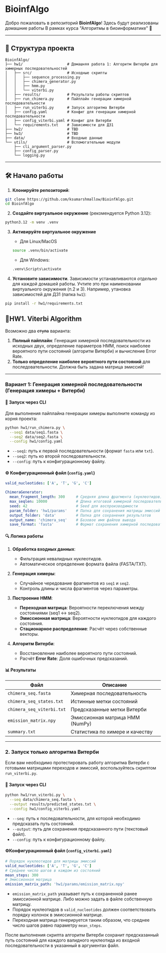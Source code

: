 # BioinfAlgo
Добро пожаловать в репозиторий **BioinfAlgo**! Здесь будут реализованы домашние работы В рамках курса "Алгоритмы в биоинформатике" 🚀

---
## 📂 Структура проекта
```plaintext
BioinfAlgo/
├── hw1/                    # Домашняя работа 1: Алгоритм Витерби для химерных последовательностей
│   ├── src/                # Исходные скрипты
│   │   ├── sequence_processing.py
│   │   ├── chimera_generator.py
│   │   ├── hmm.py
│   │   └── viterbi.py
│   ├── results/            # Результаты работы скриптов
│   ├── run_chimera.py      # Пайплайн генерации химерной последовательности
│   ├── run_viterbi.py      # Запуск алгоритма Витерби
│   ├── config.yaml         # Конфиг для генерации химерной последовательности
│   ├── config_viterbi.yaml # Конфиг для Витерби
│   └── requirements.txt    # Зависимости для ДЗ1
├── hw2/                    # TBD
├── hw3/                    # TBD
├── data/                   # Входные данные
└── utils/                  # Вспомогательные модули
    ├── cli_argument_parser.py
    ├── config_parser.py
    └── logging.py
```
---
## 🛠️ Начало работы
1. **Клонируйте репозиторий**:
```bash
git clone https://github.com/ksumarshmallow/BioinfAlgo.git
cd BioinfAlgo
```

2. **Создайте виртуальное окружение** (рекомендуется Python 3.12):

```bash
python3.12 -m venv .venv
```

3. **Активируйте виртуальное окружение**
    - Для Linux/MacOS
    ```bash
    source .venv/bin/activate
    ```
    - Для Windows:
    ```bash
    .venv\Scripts\activate
    ```

4. **Установите зависимости**. Зависимости устанавливаются *отдельно* для каждой домашей работы. Учтите это при наименовании виртуального окружения (п.2 и 3). Например, утановка зависимостей для ДЗ1 (папка `hw1`):

```bash
pip install -r hw1/requirements.txt
```

## 📌HW1. Viterbi Algorithm
Возможно два ~~стула~~ варианта:
1. **Полный пайплайн**: Генерация химерной последовательности из исходных двух, определение параметров HMM, поиск наиболее вероятного пути состояний (алгоритм Витерби) и вычисление Error Rate.
2. **Только определение наиболее вероятного пути состояний** для последовательности. Должна быть задана матрица эмиссий!

---

### **Вариант 1: Генерация химерной последовательности** (Генерация химеры + Витерби)

#### 🚀 Запуск через CLI

Для выполнения пайплайна генерации химеры выполните команду из корня проекта:

```bash
python hw1/run_chimera.py \
  --seq1 data/seq1.fasta \
  --seq2 data/seq2.fasta \
  --config hw1/config.yaml
```

- `--seq1`: путь к первой последовательности (формат `fasta` или `txt`).
- `--seq2`: путь ко второй последовательности.
- `--config`: путь к конфигурационному файлу.

#### ⚙️ Конфигурационный файл (`config.yaml`)

```yaml
valid_nucleotides: ['A', 'T', 'G', 'C']

ChimeraGenerator:
  mean_fragment_length: 300     # Средняя длина фрагмента (нуклеотидов)
  max_seqlen: 10000             # Длина итоговой химерной последовательности
  seed: 42                      # Seed для воспроизводимости
  param_folder: 'hw1/params'    # Папка для сохранения матрицы эмиссий HMM
  output_folder: 'data'         # Папка для сохранения результатов
  output_name: 'chimera_seq'    # Базовое имя файлов вывода
  save_format: 'fasta'          # Формат сохранения химерной последовательности (.fasta или .txt)
```


#### 🔍 Логика работы

1. **Обработка входных данных**:
   - Фильтрация невалидных нуклеотидов.
   - Автоматическое определение формата файла (FASTA/TXT).

2. **Генерация химеры**:
   - Случайное чередование фрагментов из `seq1` и `seq2`.
   - Контроль длины и числа фрагментов через параметры.

3. **Построение HMM**:
   - **Переходная матрица**: Вероятности переключения между состояниями (seq1 ↔ seq2).
   - **Эмиссионная матрица**: Вероятности нуклеотидов для каждого состояния.
   - **Стационарное распределение**: Расчёт через собственные векторы.

4. **Алгоритм Витерби**:
   - Восстановление наиболее вероятного пути состояний.
   - Расчёт **Error Rate**: Доля ошибочных предсказаний.

#### 📊 Результаты
| Файл                     | Описание                          |
|--------------------------|-----------------------------------|
| `chimera_seq.fasta`      | Химерная последовательность       |
| `chimera_seq_states.txt` | Истинные метки состояний          |
| `chimera_seq_viterbi.txt`| Предсказанные метки Витерби       |
| `emission_matrix.npy`    | Эмиссионная матрица HMM (NumPy)   |
| `summary.txt`            | Статистика по химере и качеству   |


---

### 2. Запуск только алгоритма Витерби

Если вам необходимо протестировать работу алгоритма Витерби с готовыми матрицами переходов и эмиссий, воспользуйтесь скриптом `run_viterbi.py`.

#### 🚀 Запуск через CLI

```bash
python hw1/run_viterbi.py \
  --seq data/chimera_seq.fasta \
  --output results/predicted_states.txt \
  --config hw1/config_viterbi.yaml
```

- `--seq`: путь к последовательности, для которой необходимо предсказать путь состояний.
- `--output`: путь для сохранения предсказанного пути (текстовый файл).
- `--config`: путь к конфигурационному файлу.

#### ⚙️Конфигурационный файл (`config_viterbi.yaml`)

```yaml
# Порядок нуклеотидов для матрицы эмиссий
valid_nucleotides: ['A', 'T', 'G', 'C']
# Среднее число шагов в каждом из состояний
mean_steps: 300
# Эмиссионная матрица
emission_matrix_path: 'hw1/params/emission_matrix.npy'
```

  - `emission_matrix_path` указывает путь к сохраненной ранее эмиссионной матрице. Либо можно задать в файле собственную матрицу. 
  - Порядок нуклеотидов в `valid_nucleotides` должен соответствовать порядку колонок в эмиссионной матрице.
  - Переходная матрица генерируется таким образом, что среднее число шагов равно параметру `mean_steps`.

После выполнения скрипта алгоритм Витерби сохранит предсказанный путь состояний для каждого валидного нуклеотида из входной последовательности в указанный в аргументах файл.



